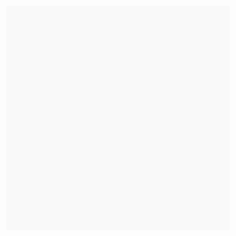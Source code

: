 <div data-snack-id="@paulohnm/github.com-paulohnmorais-nlw-copa-mobile" data-snack-platform="web" data-snack-preview="true" data-snack-theme="light" style="overflow:hidden;background:#F9F9F9;border:1px solid var(--color-border);border-radius:4px;height:505px;width:100%"></div><script async src="https://snack.expo.dev/embed.js"></script>
